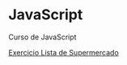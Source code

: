 # JavaScript
Curso de JavaScript

<a href="https://sandro-freitas.github.io/JavaScript/Lista%20Supermercado/index.html">Exercicio Lista de Supermercado</a>